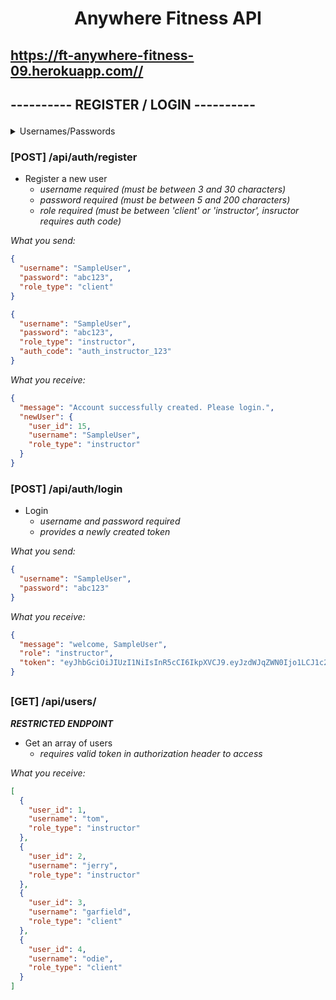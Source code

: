 # <p align="center">Anywhere Fitness API</p>

## <p align="">https://ft-anywhere-fitness-09.herokuapp.com//</p>

## <p align="">---------- REGISTER / LOGIN ----------</p>


<details>
<summary>Usernames/Passwords</summary>

```json

[
    {
        "user_id": 1,
        "username": "robert",
        "password": "$2a$08$Ib0hdcZKmR81bf/lDBtmSu2BWV7pfZ91STodHGO4.nsHkZT/4pZ/C",//1234
        "role_type": "instructor"
    },
    {
        "user_id": 2,
        "username": "tom",
        "password": "$2a$08$Ib0hdcZKmR81bf/lDBtmSu2BWV7pfZ91STodHGO4.nsHkZT/4pZ/C",//1234
        "role_type": "instructor"
    },
    {
        "user_id": 3,
        "username": "jimmy",
        "password": "$2a$08$Ib0hdcZKmR81bf/lDBtmSu2BWV7pfZ91STodHGO4.nsHkZT/4pZ/C",//1234
        "role_type": "client"
    },
    {
        "user_id": 4,
        "username": "susan",
        "password": "$2a$08$Ib0hdcZKmR81bf/lDBtmSu2BWV7pfZ91STodHGO4.nsHkZT/4pZ/C",//1234
        "role_type": "client"
    },
]

```

</details>




### [POST] /api/auth/register

- Register a new user
  - _username required (must be between 3 and 30 characters)_
  - _password required (must be between 5 and 200 characters)_
  - _role required (must be between 'client' or 'instructor', insructor requires auth code)_

_What you send:_

```json client
{
  "username": "SampleUser",
  "password": "abc123",
  "role_type": "client"
}
```

```json instructor
{
  "username": "SampleUser",
  "password": "abc123",
  "role_type": "instructor",
  "auth_code": "auth_instructor_123"
}
```

_What you receive:_

```json
{
  "message": "Account successfully created. Please login.",
  "newUser": {
    "user_id": 15,
    "username": "SampleUser",
    "role_type": "instructor"
  }
}
```

### [POST] /api/auth/login

- Login
  - _username and password required_
  - _provides a newly created token_

_What you send:_

```json
{
  "username": "SampleUser",
  "password": "abc123"
}
```

_What you receive:_

```json
{
  "message": "welcome, SampleUser",
  "role": "instructor",
  "token": "eyJhbGciOiJIUzI1NiIsInR5cCI6IkpXVCJ9.eyJzdWJqZWN0Ijo1LCJ1c2VybmFtZSI6Ik5ld1VzZXIiLCJpYXQiOjE2MjcyNjY4MDYsImV4cCI6MTYyNzM1MzIwNn0.J1dFd3ghUPYVTodsaAU3Bg2RRcmYM_1oOe-96nvLLUg"
}
```

##

### [GET] /api/users/

**_RESTRICTED ENDPOINT_**

- Get an array of users
  - _requires valid token in authorization header to access_

_What you receive:_

```json
[
  {
    "user_id": 1,
    "username": "tom",
    "role_type": "instructor"
  },
  {
    "user_id": 2,
    "username": "jerry",
    "role_type": "instructor"
  },
  {
    "user_id": 3,
    "username": "garfield",
    "role_type": "client"
  },
  {
    "user_id": 4,
    "username": "odie",
    "role_type": "client"
  }
]
```
